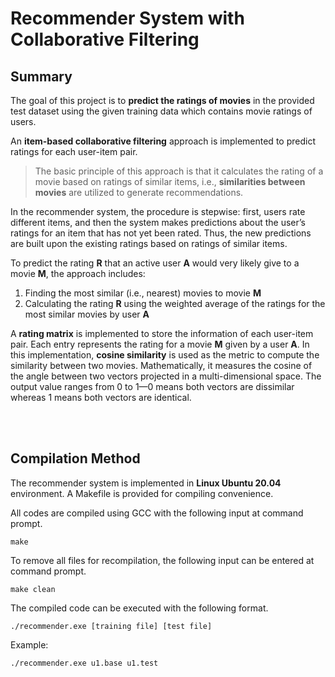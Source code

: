 # **Recommender System with Collaborative Filtering**

## **Summary**
The goal of this project is to **predict the ratings of movies** in the provided test dataset using the given training data which contains movie ratings of users.

An **item-based collaborative filtering** approach is implemented to predict ratings for each user-item pair.

> The basic principle of this approach is that it calculates the rating of a movie based on ratings of similar items, i.e., **similarities between movies** are utilized to generate recommendations.

In the recommender system, the procedure is stepwise: first, users rate different items, and then the system makes predictions about the user’s ratings for an item that has not yet been rated. Thus, the new predictions are built upon the existing ratings based on ratings of similar items. 

To predict the rating **R** that an active user **A** would very likely give to a movie **M**, the approach includes:
1. Finding the most similar (i.e., nearest) movies to movie **M**
2. Calculating the rating **R** using the weighted average of the ratings for the most similar movies by user **A**

A **rating matrix** is implemented to store the information of each user-item pair. Each entry represents the rating for a movie **M** given by a user **A**. In this implementation, **cosine similarity** is used as the metric to compute the similarity between two movies. Mathematically, it measures the cosine of the angle between two vectors projected in a multi-dimensional space. The output value ranges from 0 to 1—0 means both vectors are dissimilar whereas 1 means both vectors are identical.

<br/><br/>

## **Compilation Method**

The recommender system is implemented in **Linux Ubuntu 20.04** environment. A Makefile is provided for compiling convenience.

All codes are compiled using GCC with the following input at command prompt. <br/>

    make

To remove all files for recompilation, the following input can be entered at command prompt. <br/>

    make clean

The compiled code can be executed with the following format. <br/>

    ./recommender.exe [training file] [test file]

Example: <br/>

    ./recommender.exe u1.base u1.test